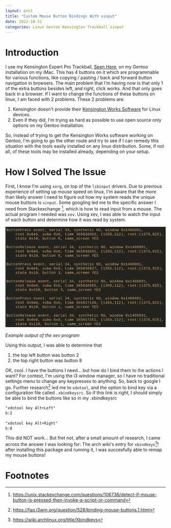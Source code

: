 ```yaml
---
layout: post
title: "Custom Mouse Button Bindings With xinput"
date: 2022-10-31
categories: Linux Gentoo Kensington Trackball xinput
---
```

# Introduction
I use my Kensington Expert Pro Trackball, [Seen Here](https://www.kensington.com/p/products/electronic-control-solutions/trackball-products/expert-mouse-wired-trackball/), on my Gentoo installation on my iMac. This has 4 buttons on it which are programmable for various functions, like copying / pasting / back and forward button navigation in browsers. The main problem that I'm having now is that only 1 of the extra buttons besides left, and right, click works. And that only goes back in a browser. If I want to change the functions of these buttons on linux, I am faced with 2 problems. These 2 problems are:

1. Kensington doesn't provide their [Kensington Works Software](https://www.kensington.com/software/kensingtonworks/) for Linux devices.
2. Even if they did, I'm trying as hard as possible to use open source only options on my Gentoo installation.

So, instead of trying to get the Kensington Works software working on Gentoo, I'm going to go the other route and try to see if I can remedy this situation with the tools easily installed on any linux distribution. Some, if not all, of these tools may be installed already, depending on your setup.

# How I Solved The Issue
First, I know I'm using `xorg`, on top of the `libinput` drivers. Due to previous experience of setting up mouse speed on linux, I'm aware that the more than likely answer I need to figure out how my system reads the unique mouse buttons is `xinput`. Some googling led me to the specific answer I need from Stackexchange [^1], which is how to read input from a mouse. The actual program I needed was `xev`. Using xev, I was able to watch the input of each button and determine how it was read by system.

![Output Of The xev program](xev_output.png)

*Example output of the xev program*

Using this output, I was able to determine that 
1. the top left button was button 2
2. the top right button was button 8

OK, cool. I have the buttons I need... but how do I bind them to the actions I want? For context, I'm using the i3 window manager, so I have no traditional settings menu to change any keypresses to anything. So, back to google I go. Further research[^2] led me to `xdotool`, and the option to bind key via a configuration file called `.xbindkeysrc`. So if this link is right, I should simply be able to bind the buttons like so in my .xbindkeysrc

```
"xdotool key Alt+Left"
b:2

"xdotool key Alt+Right"
b:8
```

This did NOT work... But fret not, after a small amount of research, I came across the answer I was looking for: The arch wiki's entry for `xbindkeys`[^3]! after installing this package and running it, I was succesfully able to remap my mouse buttons!

# Footnotes
[^1]: https://unix.stackexchange.com/questions/106736/detect-if-mouse-button-is-pressed-then-invoke-a-script-or-command

[^2]: https://faq.i3wm.org/question/528/binding-mouse-buttons.1.html

[^3]: https://wiki.archlinux.org/title/Xbindkeys
